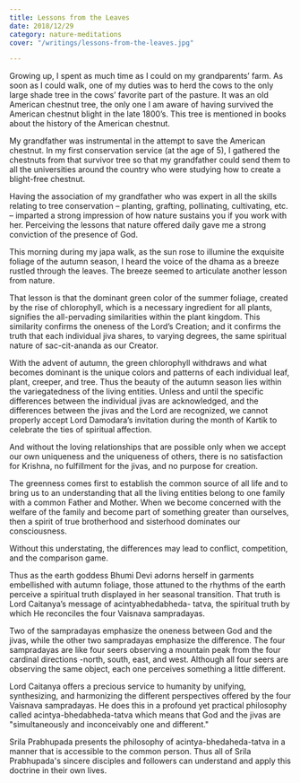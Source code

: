 ```yaml
---
title: Lessons from the Leaves
date: 2018/12/29
category: nature-meditations
cover: "/writings/lessons-from-the-leaves.jpg"

---
```

Growing up, I spent as much time as I could on my grandparents’ farm. As soon as I could walk, one of my duties was to herd the cows to the only large shade tree in the cows’ favorite part of the pasture. It was an old American chestnut tree, the only one I am aware of having survived the American chestnut blight in the late 1800’s. This tree is mentioned in books about the history of the American chestnut.

My grandfather was instrumental in the attempt to save the American chestnut. In my first conservation service (at the age of 5), I gathered the chestnuts from that survivor tree so that my grandfather could send them to all the universities around the country who were studying how to create a blight-free chestnut.

Having the association of my grandfather who was expert in all the skills relating to tree conservation – planting, grafting, pollinating, cultivating, etc. – imparted a strong impression of how nature sustains you if you work with her. Perceiving the lessons that nature offered daily gave me a strong conviction of the presence of God.

This morning during my japa walk, as the sun rose to illumine the exquisite foliage of the autumn season, I heard the voice of the dhama as a breeze rustled through the leaves. The breeze seemed to articulate another lesson from nature.

That lesson is that the dominant green color of the summer foliage, created by the rise of chlorophyll, which is a necessary ingredient for all plants, signifies the all-pervading similarities within the plant kingdom. This similarity confirms the oneness of the Lord’s Creation; and it confirms the truth that each individual jiva shares, to varying degrees, the same spiritual nature of sac-cit-ananda as our Creator.

With the advent of autumn, the green chlorophyll withdraws and what becomes dominant is the unique colors and patterns of each individual leaf, plant, creeper, and tree. Thus the beauty of the autumn season lies within the variegatedness of the living entities. Unless and until the specific differences between the individual jivas are acknowledged, and the differences between the jivas and the Lord are recognized, we cannot properly accept Lord Damodara’s invitation during the month of Kartik to celebrate the ties of spiritual affection.

And without the loving relationships that are possible only when we accept our own uniqueness and the uniqueness of others, there is no satisfaction for Krishna, no fulfillment for the jivas, and no purpose for creation.

The greenness comes first to establish the common source of all life and to bring us to an understanding that all the living entities belong to one family with a common Father and Mother. When we become concerned with the welfare of the family and become part of something greater than ourselves, then a spirit of true brotherhood and sisterhood dominates our consciousness.

Without this understating, the differences may lead to conflict, competition, and the comparison game.

Thus as the earth goddess Bhumi Devi adorns herself in garments embellished with autumn foliage, those attuned to the rhythms of the earth perceive a spiritual truth displayed in her seasonal transition. That truth is Lord Caitanya’s message of acintyabhedabheda- tatva, the spiritual truth by which He reconciles the four Vaisnava sampradayas.

Two of the sampradayas emphasize the oneness between God and the jivas, while the other two sampradayas emphasize the difference. The four sampradayas are like four seers observing a mountain peak from the four cardinal directions -north, south, east, and west. Although all four seers are observing the same object, each one perceives something a little different.

Lord Caitanya offers a precious service to humanity by unifying, synthesizing, and harmonizing the different perspectives offered by the four Vaisnava sampradayas. He does this in a profound yet practical philosophy called acintya-bhedabheda-tatva which means that God and the jivas are "simultaneously and inconceivably one and different."

Srila Prabhupada presents the philosophy of acintya-bhedaheda-tatva in a manner that is accessible to the common person. Thus all of Srila Prabhupada's sincere disciples and followers can understand and apply this doctrine in their own lives.